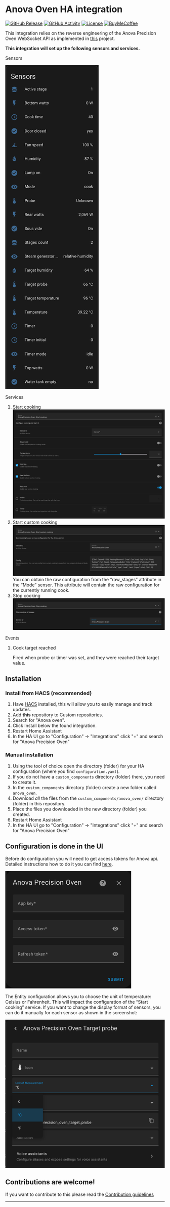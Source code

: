 # Anova Oven HA integration

[![GitHub Release][releases-shield]][releases]
[![GitHub Activity][commits-shield]][commits]
[![License][license-shield]](LICENSE)
[![BuyMeCoffee][buymecoffeebadge]][buymecoffee]

This integration relies on the reverse engineering of the Anova Precision Oven WebSocket API as implemented in [this](https://github.com/bogd/anova-oven-api/tree/main) project.


**This integration will set up the following sensors and services.**

Sensors

![Screenshot](images/Sensors.png)

Services

1. Start cooking
    ![Screenshot](images/Service_Start_Cook.png)
2. Start custom cooking
    ![Screenshot](images/Service_Start_Custom_Cook.png)
    You can obtain the raw configuration from the “raw_stages” attribute in the “Mode” sensor. 
    This attribute will contain the raw configuration for the currently running cook.
3. Stop cooking
    ![Screenshot](images/Service_Stop_Cook.png)

Events

1. Cook target reached

    Fired when probe or timer was set, and they were reached their target value.

## Installation

### Install from HACS (recommended)

1. Have [HACS][hacs] installed, this will allow you to easily manage and track updates.
2. Add **this** repository to Custom repositories.
3. Search for "Anova oven".
4. Click Install below the found integration.
5. Restart Home Assistant
6. In the HA UI go to "Configuration" -> "Integrations" click "+" and search for "Anova Precision Oven"

### Manual installation

1. Using the tool of choice open the directory (folder) for your HA configuration (where you find `configuration.yaml`).
2. If you do not have a `custom_components` directory (folder) there, you need to create it.
3. In the `custom_components` directory (folder) create a new folder called `anova_oven`.
4. Download _all_ the files from the `custom_components/anova_oven/` directory (folder) in this repository.
5. Place the files you downloaded in the new directory (folder) you created.
6. Restart Home Assistant
7. In the HA UI go to "Configuration" -> "Integrations" click "+" and search for "Anova Precision Oven"

## Configuration is done in the UI

Before do configuration you will need to get access tokens for Anova api.
Detailed instructions how to do it you can find [here](https://github.com/bogd/anova-oven-api/blob/main/docs/README.md).


![Screenshot](images/Configuration.png)

The Entity configuration allows you to choose the unit of temperature: Celsius or Fahrenheit. 
This will impact the configuration of the “Start cooking” service. 
If you want to change the display format of sensors, you can do it manually for each sensor as shown in the screenshot:

![Screenshot](images/ChangeUnitOfTemperature.png)

## Contributions are welcome!

If you want to contribute to this please read the [Contribution guidelines](CONTRIBUTING.md)

***

[buymecoffee]: https://www.buymeacoffee.com/andr83
[buymecoffeebadge]: https://img.shields.io/badge/buy%20me%20a%20coffee-donate-yellow.svg?style=for-the-badge
[commits-shield]: https://img.shields.io/github/commit-activity/y/andr83/hacs-anova-oven.svg?style=for-the-badge
[commits]: https://github.com/andr83/hacs-anova-oven/commits/main
[license-shield]: https://img.shields.io/github/license/andr83/hacs-anova-oven.svg?style=for-the-badge
[releases-shield]: https://img.shields.io/github/v/release/andr83/hacs-anova-oven.svg?style=for-the-badge
[releases]: https://github.com/andr83/hacs-anova-oven/releases
[hacs]: https://hacs.xyz